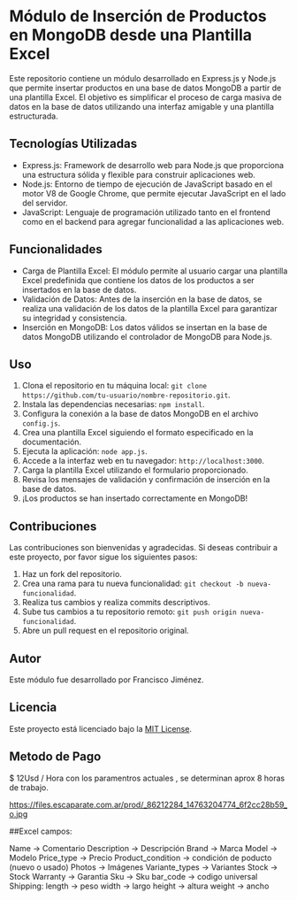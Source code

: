 # Módulo de Inserción de Productos en MongoDB desde una Plantilla Excel

Este repositorio contiene un módulo desarrollado en Express.js y Node.js que permite insertar productos en una base de datos MongoDB a partir de una plantilla Excel. El objetivo es simplificar el proceso de carga masiva de datos en la base de datos utilizando una interfaz amigable y una plantilla estructurada.

## Tecnologías Utilizadas

- Express.js: Framework de desarrollo web para Node.js que proporciona una estructura sólida y flexible para construir aplicaciones web.
- Node.js: Entorno de tiempo de ejecución de JavaScript basado en el motor V8 de Google Chrome, que permite ejecutar JavaScript en el lado del servidor.
- JavaScript: Lenguaje de programación utilizado tanto en el frontend como en el backend para agregar funcionalidad a las aplicaciones web.

## Funcionalidades

- Carga de Plantilla Excel: El módulo permite al usuario cargar una plantilla Excel predefinida que contiene los datos de los productos a ser insertados en la base de datos.
- Validación de Datos: Antes de la inserción en la base de datos, se realiza una validación de los datos de la plantilla Excel para garantizar su integridad y consistencia.
- Inserción en MongoDB: Los datos válidos se insertan en la base de datos MongoDB utilizando el controlador de MongoDB para Node.js.

## Uso

1. Clona el repositorio en tu máquina local: `git clone https://github.com/tu-usuario/nombre-repositorio.git`.
2. Instala las dependencias necesarias: `npm install`.
3. Configura la conexión a la base de datos MongoDB en el archivo `config.js`.
4. Crea una plantilla Excel siguiendo el formato especificado en la documentación.
5. Ejecuta la aplicación: `node app.js`.
6. Accede a la interfaz web en tu navegador: `http://localhost:3000`.
7. Carga la plantilla Excel utilizando el formulario proporcionado.
8. Revisa los mensajes de validación y confirmación de inserción en la base de datos.
9. ¡Los productos se han insertado correctamente en MongoDB!

## Contribuciones

Las contribuciones son bienvenidas y agradecidas. Si deseas contribuir a este proyecto, por favor sigue los siguientes pasos:

1. Haz un fork del repositorio.
2. Crea una rama para tu nueva funcionalidad: `git checkout -b nueva-funcionalidad`.
3. Realiza tus cambios y realiza commits descriptivos.
4. Sube tus cambios a tu repositorio remoto: `git push origin nueva-funcionalidad`.
5. Abre un pull request en el repositorio original.

## Autor

Este módulo fue desarrollado por Francisco Jiménez.

## Licencia

Este proyecto está licenciado bajo la [MIT License](https://opensource.org/licenses/MIT).

## Metodo de Pago

$ 12Usd / Hora con los paramentros actuales , se determinan aprox 8 horas de trabajo.

https://files.escaparate.com.ar/prod/_86212284_14763204774_6f2cc28b59_o.jpg

##Excel campos:

Name -> Comentario
Description -> Descripción
Brand -> Marca
Model -> Modelo
Price_type -> Precio
Product_condition -> condición de poducto (nuevo o usado)
Photos -> Imágenes
Variante_types -> Variantes
Stock -> Stock
Warranty -> Garantia
Sku -> Sku
bar_code -> codigo universal
Shipping:
length -> peso
width -> largo
height -> altura
weight -> ancho
